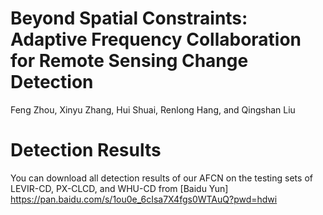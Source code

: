 # Beyond Spatial Constraints: Adaptive Frequency Collaboration for Remote Sensing Change Detection

Feng Zhou, Xinyu Zhang, Hui Shuai, Renlong Hang, and Qingshan Liu

# Detection Results
You can download all detection results of our AFCN on the testing sets of LEVIR-CD, PX-CLCD, and WHU-CD from [Baidu Yun] https://pan.baidu.com/s/1ou0e_6cIsa7X4fgs0WTAuQ?pwd=hdwi
